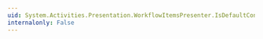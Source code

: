 ```yaml
---
uid: System.Activities.Presentation.WorkflowItemsPresenter.IsDefaultContainerProperty
internalonly: False
---
```

